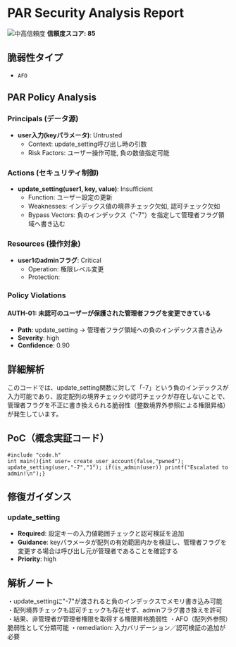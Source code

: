 # PAR Security Analysis Report

![中高信頼度](https://img.shields.io/badge/信頼度-中高-orange) **信頼度スコア: 85**

## 脆弱性タイプ

- `AFO`

## PAR Policy Analysis

### Principals (データ源)

- **user入力(keyパラメータ)**: Untrusted
  - Context: update_setting呼び出し時の引数
  - Risk Factors: ユーザー操作可能, 負の数値指定可能

### Actions (セキュリティ制御)

- **update_setting(user1, key, value)**: Insufficient
  - Function: ユーザー設定の更新
  - Weaknesses: インデックス値の境界チェック欠如, 認可チェック欠如
  - Bypass Vectors: 負のインデックス（"-7"）を指定して管理者フラグ領域へ書き込む

### Resources (操作対象)

- **user1のadminフラグ**: Critical
  - Operation: 権限レベル変更
  - Protection: 

### Policy Violations

#### AUTH-01: 未認可のユーザーが保護された管理者フラグを変更できている

- **Path**: update_setting -> 管理者フラグ領域への負のインデックス書き込み
- **Severity**: high
- **Confidence**: 0.90

## 詳細解析

このコードでは、update_setting関数に対して「-7」という負のインデックスが入力可能であり、設定配列の境界チェックや認可チェックが存在しないことで、管理者フラグを不正に書き換えられる脆弱性（整数境界外参照による権限昇格）が発生しています。

## PoC（概念実証コード）

```text
#include "code.h"
int main(){int user= create_user_account(false,"pwned"); update_setting(user,"-7","1"); if(is_admin(user)) printf("Escalated to admin!\n");}

```

## 修復ガイダンス

### update_setting

- **Required**: 設定キーの入力値範囲チェックと認可検証を追加
- **Guidance**: keyパラメータが配列の有効範囲内かを検証し、管理者フラグを変更する場合は呼び出し元が管理者であることを確認する
- **Priority**: high

## 解析ノート

・update_settingに"-7"が渡されると負のインデックスでメモリ書き込み可能
・配列境界チェックも認可チェックも存在せず、adminフラグ書き換えを許可
・結果、非管理者が管理者権限を取得する権限昇格脆弱性
・AFO（配列外参照）脆弱性として分類可能
・remediation: 入力バリデーション／認可検証の追加が必要

